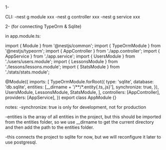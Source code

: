 1- 

CLI:
-nest g module xxx
-nest g controller xxx
-nest g service xxx


2- (for connecting TypeOrm & Sqlite)

in app.module.ts:

import { Module } from '@nestjs/common';
import { TypeOrmModule } from '@nestjs/typeorm';
import { AppController } from './app.controller';
import { AppService } from './app.service';
import { UsersModule } from './users/users.module';
import { LessonsModule } from './lessons/lessons.module';
import { StatsModule } from './stats/stats.module';

@Module({
  imports: [
    TypeOrmModule.forRoot({
      type: 'sqlite',
      database: 'db.sqlite',
      entities: [__dirname + '/**/*.entity{.ts,.js}'],
      synchronize: true,
    }),
    UsersModule,
    LessonsModule,
    StatsModule,
  ],
  controllers: [AppController],
  providers: [AppService],
})
export class AppModule {}

notes: 
-synchronize: true is only for development, not for production

-entities is the array of all entities in the project, but this should be imported from the entities folder, so we use __dirname to get the current directory and then add the path to the entities folder.

-this connects the project to sqlite for now, but we will reconfigure it later to use postgresql.